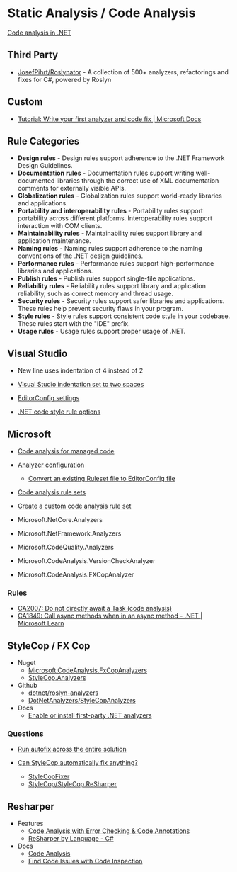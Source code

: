 # Static Analysis / Code Analysis


[Code analysis in .NET](https://docs.microsoft.com/en-us/dotnet/fundamentals/code-analysis/overview)

## Third Party

* [JosefPihrt/Roslynator](https://github.com/JosefPihrt/Roslynator) - A collection of 500+ analyzers, refactorings and fixes for C#, powered by Roslyn

## Custom

* [Tutorial: Write your first analyzer and code fix | Microsoft Docs](https://docs.microsoft.com/en-us/dotnet/csharp/roslyn-sdk/tutorials/how-to-write-csharp-analyzer-code-fix)

## Rule Categories

* **Design rules** - Design rules support adherence to the .NET Framework Design Guidelines.
* **Documentation rules** - Documentation rules support writing well-documented libraries through the correct use of XML documentation comments for externally visible APIs.
* **Globalization rules** - Globalization rules support world-ready libraries and applications.
* **Portability and interoperability rules** - Portability rules support portability across different platforms. Interoperability rules support interaction with COM clients.
* **Maintainability rules** - Maintainability rules support library and application maintenance.
* **Naming rules** - Naming rules support adherence to the naming conventions of the .NET design guidelines.
* **Performance rules** - Performance rules support high-performance libraries and applications.
* **Publish rules** - Publish rules support single-file applications.
* **Reliability rules** - Reliability rules support library and application reliability, such as correct memory and thread usage.
* **Security rules** - Security rules support safer libraries and applications. These rules help prevent security flaws in your program.
* **Style rules** - Style rules support consistent code style in your codebase. These rules start with the "IDE" prefix.
* **Usage rules** - Usage rules support proper usage of .NET.



## Visual Studio

* New line uses indentation of 4 instead of 2

* [Visual Studio indentation set to two spaces](https://stackoverflow.com/q/49378798/1366033)
* [EditorConfig settings](https://docs.microsoft.com/en-us/visualstudio/ide/create-portable-custom-editor-options?view=vs-2019)
* [.NET code style rule options](https://docs.microsoft.com/en-us/dotnet/fundamentals/code-analysis/code-style-rule-options)


## Microsoft

* [Code analysis for managed code](https://docs.microsoft.com/en-us/visualstudio/code-quality/code-analysis-for-managed-code-overview?view=vs-2019)
* [Analyzer configuration](https://docs.microsoft.com/en-us/visualstudio/code-quality/use-roslyn-analyzers?view=vs-2019)
  * [Convert an existing Ruleset file to EditorConfig file](https://docs.microsoft.com/en-us/visualstudio/code-quality/use-roslyn-analyzers?view=vs-2019#convert-an-existing-ruleset-file-to-editorconfig-file)
* [Code analysis rule sets](https://docs.microsoft.com/en-us/visualstudio/code-quality/using-rule-sets-to-group-code-analysis-rules?view=vs-2019)
* [Create a custom code analysis rule set](https://docs.microsoft.com/en-us/visualstudio/code-quality/how-to-create-a-custom-rule-set?view=vs-2019)

* Microsoft.NetCore.Analyzers
* Microsoft.NetFramework.Analyzers
* Microsoft.CodeQuality.Analyzers
* Microsoft.CodeAnalysis.VersionCheckAnalyzer
* Microsoft.CodeAnalysis.FXCopAnalyzer

### Rules

* [CA2007: Do not directly await a Task (code analysis)](https://docs.microsoft.com/en-us/dotnet/fundamentals/code-analysis/quality-rules/ca2007)
* [CA1849: Call async methods when in an async method - .NET | Microsoft Learn](https://learn.microsoft.com/en-us/dotnet/fundamentals/code-analysis/quality-rules/ca1849)



## StyleCop / FX Cop

* Nuget
  * [Microsoft.CodeAnalysis.FxCopAnalyzers](https://www.nuget.org/packages/Microsoft.CodeAnalysis.FxCopAnalyzers)
  * [StyleCop.Analyzers](https://www.nuget.org/packages/StyleCop.Analyzers/1.2.0-beta.333)
* Github
  * [dotnet/roslyn-analyzers](https://github.com/dotnet/roslyn-analyzers)
  * [DotNetAnalyzers/StyleCopAnalyzers](https://github.com/DotNetAnalyzers/StyleCopAnalyzers)
* Docs
  * [Enable or install first-party .NET analyzers](https://docs.microsoft.com/en-us/visualstudio/code-quality/install-net-analyzers?view=vs-2019)

### Questions

* [Run autofix across the entire solution](https://github.com/DotNetAnalyzers/StyleCopAnalyzers/issues/2147)

* [Can StyleCop automatically fix anything?](https://stackoverflow.com/questions/832209/can-stylecop-automatically-fix-anything)
  * [StyleCopFixer](https://marketplace.visualstudio.com/items?itemName=c0x3y.StyleCopFixer)
  * [StyleCop/StyleCop.ReSharper](https://github.com/StyleCop/StyleCop.ReSharper)

## Resharper

* Features
  * [Code Analysis with Error Checking & Code Annotations](https://www.jetbrains.com/resharper/features/code_analysis.html)
  * [ReSharper by Language - C#](https://www.jetbrains.com/help/resharper/Languages_CSharp.html)
* Docs
  * [Code Analysis](https://www.jetbrains.com/help/resharper/Code_Analysis__Index.html)
  * [Find Code Issues with Code Inspection](https://www.jetbrains.com/help/resharper/Finding_Code_Issues.html)
